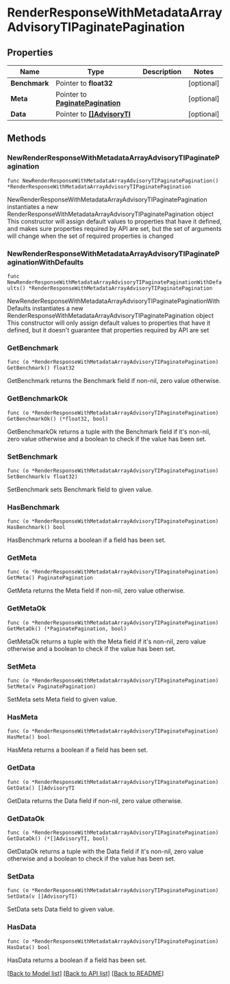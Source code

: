 # RenderResponseWithMetadataArrayAdvisoryTIPaginatePagination

## Properties

Name | Type | Description | Notes
------------ | ------------- | ------------- | -------------
**Benchmark** | Pointer to **float32** |  | [optional] 
**Meta** | Pointer to [**PaginatePagination**](PaginatePagination.md) |  | [optional] 
**Data** | Pointer to [**[]AdvisoryTI**](AdvisoryTI.md) |  | [optional] 

## Methods

### NewRenderResponseWithMetadataArrayAdvisoryTIPaginatePagination

`func NewRenderResponseWithMetadataArrayAdvisoryTIPaginatePagination() *RenderResponseWithMetadataArrayAdvisoryTIPaginatePagination`

NewRenderResponseWithMetadataArrayAdvisoryTIPaginatePagination instantiates a new RenderResponseWithMetadataArrayAdvisoryTIPaginatePagination object
This constructor will assign default values to properties that have it defined,
and makes sure properties required by API are set, but the set of arguments
will change when the set of required properties is changed

### NewRenderResponseWithMetadataArrayAdvisoryTIPaginatePaginationWithDefaults

`func NewRenderResponseWithMetadataArrayAdvisoryTIPaginatePaginationWithDefaults() *RenderResponseWithMetadataArrayAdvisoryTIPaginatePagination`

NewRenderResponseWithMetadataArrayAdvisoryTIPaginatePaginationWithDefaults instantiates a new RenderResponseWithMetadataArrayAdvisoryTIPaginatePagination object
This constructor will only assign default values to properties that have it defined,
but it doesn't guarantee that properties required by API are set

### GetBenchmark

`func (o *RenderResponseWithMetadataArrayAdvisoryTIPaginatePagination) GetBenchmark() float32`

GetBenchmark returns the Benchmark field if non-nil, zero value otherwise.

### GetBenchmarkOk

`func (o *RenderResponseWithMetadataArrayAdvisoryTIPaginatePagination) GetBenchmarkOk() (*float32, bool)`

GetBenchmarkOk returns a tuple with the Benchmark field if it's non-nil, zero value otherwise
and a boolean to check if the value has been set.

### SetBenchmark

`func (o *RenderResponseWithMetadataArrayAdvisoryTIPaginatePagination) SetBenchmark(v float32)`

SetBenchmark sets Benchmark field to given value.

### HasBenchmark

`func (o *RenderResponseWithMetadataArrayAdvisoryTIPaginatePagination) HasBenchmark() bool`

HasBenchmark returns a boolean if a field has been set.

### GetMeta

`func (o *RenderResponseWithMetadataArrayAdvisoryTIPaginatePagination) GetMeta() PaginatePagination`

GetMeta returns the Meta field if non-nil, zero value otherwise.

### GetMetaOk

`func (o *RenderResponseWithMetadataArrayAdvisoryTIPaginatePagination) GetMetaOk() (*PaginatePagination, bool)`

GetMetaOk returns a tuple with the Meta field if it's non-nil, zero value otherwise
and a boolean to check if the value has been set.

### SetMeta

`func (o *RenderResponseWithMetadataArrayAdvisoryTIPaginatePagination) SetMeta(v PaginatePagination)`

SetMeta sets Meta field to given value.

### HasMeta

`func (o *RenderResponseWithMetadataArrayAdvisoryTIPaginatePagination) HasMeta() bool`

HasMeta returns a boolean if a field has been set.

### GetData

`func (o *RenderResponseWithMetadataArrayAdvisoryTIPaginatePagination) GetData() []AdvisoryTI`

GetData returns the Data field if non-nil, zero value otherwise.

### GetDataOk

`func (o *RenderResponseWithMetadataArrayAdvisoryTIPaginatePagination) GetDataOk() (*[]AdvisoryTI, bool)`

GetDataOk returns a tuple with the Data field if it's non-nil, zero value otherwise
and a boolean to check if the value has been set.

### SetData

`func (o *RenderResponseWithMetadataArrayAdvisoryTIPaginatePagination) SetData(v []AdvisoryTI)`

SetData sets Data field to given value.

### HasData

`func (o *RenderResponseWithMetadataArrayAdvisoryTIPaginatePagination) HasData() bool`

HasData returns a boolean if a field has been set.


[[Back to Model list]](../README.md#documentation-for-models) [[Back to API list]](../README.md#documentation-for-api-endpoints) [[Back to README]](../README.md)


